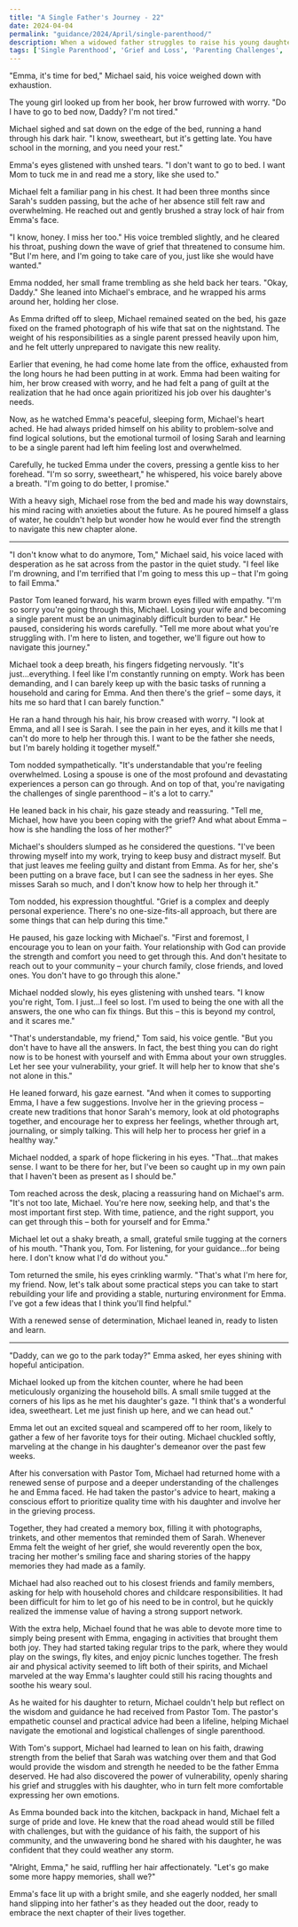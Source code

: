 ```yaml
---
title: "A Single Father's Journey - 22"
date: 2024-04-04
permalink: "guidance/2024/April/single-parenthood/"
description: When a widowed father struggles to raise his young daughter alone, he turns to Pastor Tom Rhodes for guidance on navigating the emotional and practical challenges of single parenthood. As he learns to lean on his faith and find support within his community, he discovers that with the right tools and a compassionate mentor, he can overcome his grief and provide a stable, loving home for his child.
tags: ['Single Parenthood', 'Grief and Loss', 'Parenting Challenges', 'Faith and Spirituality', 'Pastoral Guidance']
---
```

"Emma, it's time for bed," Michael said, his voice weighed down with exhaustion.

The young girl looked up from her book, her brow furrowed with worry. "Do I have to go to bed now, Daddy? I'm not tired."

Michael sighed and sat down on the edge of the bed, running a hand through his dark hair. "I know, sweetheart, but it's getting late. You have school in the morning, and you need your rest."

Emma's eyes glistened with unshed tears. "I don't want to go to bed. I want Mom to tuck me in and read me a story, like she used to."

Michael felt a familiar pang in his chest. It had been three months since Sarah's sudden passing, but the ache of her absence still felt raw and overwhelming. He reached out and gently brushed a stray lock of hair from Emma's face.

"I know, honey. I miss her too." His voice trembled slightly, and he cleared his throat, pushing down the wave of grief that threatened to consume him. "But I'm here, and I'm going to take care of you, just like she would have wanted."

Emma nodded, her small frame trembling as she held back her tears. "Okay, Daddy." She leaned into Michael's embrace, and he wrapped his arms around her, holding her close.

As Emma drifted off to sleep, Michael remained seated on the bed, his gaze fixed on the framed photograph of his wife that sat on the nightstand. The weight of his responsibilities as a single parent pressed heavily upon him, and he felt utterly unprepared to navigate this new reality.

Earlier that evening, he had come home late from the office, exhausted from the long hours he had been putting in at work. Emma had been waiting for him, her brow creased with worry, and he had felt a pang of guilt at the realization that he had once again prioritized his job over his daughter's needs.

Now, as he watched Emma's peaceful, sleeping form, Michael's heart ached. He had always prided himself on his ability to problem-solve and find logical solutions, but the emotional turmoil of losing Sarah and learning to be a single parent had left him feeling lost and overwhelmed.

Carefully, he tucked Emma under the covers, pressing a gentle kiss to her forehead. "I'm so sorry, sweetheart," he whispered, his voice barely above a breath. "I'm going to do better, I promise."

With a heavy sigh, Michael rose from the bed and made his way downstairs, his mind racing with anxieties about the future. As he poured himself a glass of water, he couldn't help but wonder how he would ever find the strength to navigate this new chapter alone.

***

"I don't know what to do anymore, Tom," Michael said, his voice laced with desperation as he sat across from the pastor in the quiet study. "I feel like I'm drowning, and I'm terrified that I'm going to mess this up – that I'm going to fail Emma."

Pastor Tom leaned forward, his warm brown eyes filled with empathy. "I'm so sorry you're going through this, Michael. Losing your wife and becoming a single parent must be an unimaginably difficult burden to bear." He paused, considering his words carefully. "Tell me more about what you're struggling with. I'm here to listen, and together, we'll figure out how to navigate this journey."

Michael took a deep breath, his fingers fidgeting nervously. "It's just...everything. I feel like I'm constantly running on empty. Work has been demanding, and I can barely keep up with the basic tasks of running a household and caring for Emma. And then there's the grief – some days, it hits me so hard that I can barely function."

He ran a hand through his hair, his brow creased with worry. "I look at Emma, and all I see is Sarah. I see the pain in her eyes, and it kills me that I can't do more to help her through this. I want to be the father she needs, but I'm barely holding it together myself."

Tom nodded sympathetically. "It's understandable that you're feeling overwhelmed. Losing a spouse is one of the most profound and devastating experiences a person can go through. And on top of that, you're navigating the challenges of single parenthood – it's a lot to carry."

He leaned back in his chair, his gaze steady and reassuring. "Tell me, Michael, how have you been coping with the grief? And what about Emma – how is she handling the loss of her mother?"

Michael's shoulders slumped as he considered the questions. "I've been throwing myself into my work, trying to keep busy and distract myself. But that just leaves me feeling guilty and distant from Emma. As for her, she's been putting on a brave face, but I can see the sadness in her eyes. She misses Sarah so much, and I don't know how to help her through it."

Tom nodded, his expression thoughtful. "Grief is a complex and deeply personal experience. There's no one-size-fits-all approach, but there are some things that can help during this time."

He paused, his gaze locking with Michael's. "First and foremost, I encourage you to lean on your faith. Your relationship with God can provide the strength and comfort you need to get through this. And don't hesitate to reach out to your community – your church family, close friends, and loved ones. You don't have to go through this alone."

Michael nodded slowly, his eyes glistening with unshed tears. "I know you're right, Tom. I just...I feel so lost. I'm used to being the one with all the answers, the one who can fix things. But this – this is beyond my control, and it scares me."

"That's understandable, my friend," Tom said, his voice gentle. "But you don't have to have all the answers. In fact, the best thing you can do right now is to be honest with yourself and with Emma about your own struggles. Let her see your vulnerability, your grief. It will help her to know that she's not alone in this."

He leaned forward, his gaze earnest. "And when it comes to supporting Emma, I have a few suggestions. Involve her in the grieving process – create new traditions that honor Sarah's memory, look at old photographs together, and encourage her to express her feelings, whether through art, journaling, or simply talking. This will help her to process her grief in a healthy way."

Michael nodded, a spark of hope flickering in his eyes. "That...that makes sense. I want to be there for her, but I've been so caught up in my own pain that I haven't been as present as I should be."

Tom reached across the desk, placing a reassuring hand on Michael's arm. "It's not too late, Michael. You're here now, seeking help, and that's the most important first step. With time, patience, and the right support, you can get through this – both for yourself and for Emma."

Michael let out a shaky breath, a small, grateful smile tugging at the corners of his mouth. "Thank you, Tom. For listening, for your guidance...for being here. I don't know what I'd do without you."

Tom returned the smile, his eyes crinkling warmly. "That's what I'm here for, my friend. Now, let's talk about some practical steps you can take to start rebuilding your life and providing a stable, nurturing environment for Emma. I've got a few ideas that I think you'll find helpful."

With a renewed sense of determination, Michael leaned in, ready to listen and learn.

***

"Daddy, can we go to the park today?" Emma asked, her eyes shining with hopeful anticipation.

Michael looked up from the kitchen counter, where he had been meticulously organizing the household bills. A small smile tugged at the corners of his lips as he met his daughter's gaze. "I think that's a wonderful idea, sweetheart. Let me just finish up here, and we can head out."

Emma let out an excited squeal and scampered off to her room, likely to gather a few of her favorite toys for their outing. Michael chuckled softly, marveling at the change in his daughter's demeanor over the past few weeks.

After his conversation with Pastor Tom, Michael had returned home with a renewed sense of purpose and a deeper understanding of the challenges he and Emma faced. He had taken the pastor's advice to heart, making a conscious effort to prioritize quality time with his daughter and involve her in the grieving process.

Together, they had created a memory box, filling it with photographs, trinkets, and other mementos that reminded them of Sarah. Whenever Emma felt the weight of her grief, she would reverently open the box, tracing her mother's smiling face and sharing stories of the happy memories they had made as a family.

Michael had also reached out to his closest friends and family members, asking for help with household chores and childcare responsibilities. It had been difficult for him to let go of his need to be in control, but he quickly realized the immense value of having a strong support network.

With the extra help, Michael found that he was able to devote more time to simply being present with Emma, engaging in activities that brought them both joy. They had started taking regular trips to the park, where they would play on the swings, fly kites, and enjoy picnic lunches together. The fresh air and physical activity seemed to lift both of their spirits, and Michael marveled at the way Emma's laughter could still his racing thoughts and soothe his weary soul.

As he waited for his daughter to return, Michael couldn't help but reflect on the wisdom and guidance he had received from Pastor Tom. The pastor's empathetic counsel and practical advice had been a lifeline, helping Michael navigate the emotional and logistical challenges of single parenthood.

With Tom's support, Michael had learned to lean on his faith, drawing strength from the belief that Sarah was watching over them and that God would provide the wisdom and strength he needed to be the father Emma deserved. He had also discovered the power of vulnerability, openly sharing his grief and struggles with his daughter, who in turn felt more comfortable expressing her own emotions.

As Emma bounded back into the kitchen, backpack in hand, Michael felt a surge of pride and love. He knew that the road ahead would still be filled with challenges, but with the guidance of his faith, the support of his community, and the unwavering bond he shared with his daughter, he was confident that they could weather any storm.

"Alright, Emma," he said, ruffling her hair affectionately. "Let's go make some more happy memories, shall we?"

Emma's face lit up with a bright smile, and she eagerly nodded, her small hand slipping into her father's as they headed out the door, ready to embrace the next chapter of their lives together.

